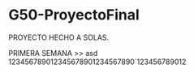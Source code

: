 # G50-ProyectoFinal
PROYECTO HECHO A SOLAS.

PRIMERA SEMANA >>
asd
123456789012345678901234567890`123456789012